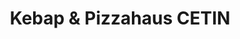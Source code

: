 ---
title: "Kebap & Pizzahaus CETIN"
url: /mannersdorf-am-leithagebirge/kebap-und-pizzahaus-cetin/
---